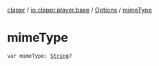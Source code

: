 [clappr](../../index.md) / [io.clappr.player.base](../index.md) / [Options](index.md) / [mimeType](./mime-type.md)

# mimeType

`var mimeType: `[`String`](https://kotlinlang.org/api/latest/jvm/stdlib/kotlin/-string/index.html)`?`